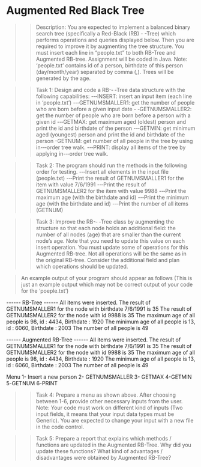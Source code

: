 # Augmented Red Black Tree

>>Description: You are expected to implement a balanced binary search tree (specifically a Red-Black (RB) - -Tree)
which performs operations and queries displayed below. Then you are required to improve it by augmenting
the tree structure. You must insert each line in “people.txt” to both RB-Tree and Augmented RB-tree.
Assignment will be coded in Java.
Note: ‘people.txt’ contains id of a person, birthdate of this person (day/month/year) separated by comma (,).
Trees will be generated by the age.

>>Task 1: Design and code a RB-­‐ ‐Tree data structure with the following capabilities:
-­‐‐INSERT: insert an input item (each line in ‘people.txt’)
-­‐‐GETNUMSMALLER1: get the number of people who are born before a given input date
-­ ‐GETNUMSMALLER2: get the number of people who are born before a person with a given id
-­‐‐GETMAX: get maximum aged (oldest) person and print the id and birthdate of the person
-­‐‐GETMIN: get minimum aged (youngest) person and print the id and birthdate of the person
-GETNUM: get number of all people in the tree by using in-­‐‐order tree walk.
-­‐‐PRINT: display all items of the tree by applying in-­‐‐order tree walk.

>>Task 2: The program should run the methods in the following order for testing.
-­‐‐Insert all elements in the input file (people.txt)
-­‐‐Print the result of GETNUMSMALLER1 for the item with value 7/6/1991
-­‐‐Print the result of GETNUMSMALLER2 for the item with value 9988
-­‐‐Print the maximum age (with the birthdate and id)
-­‐‐Print the minimum age (with the birthdate and id)
-­‐‐Print the number of all items (GETNUM)

>>Task 3: Improve the RB-­‐ ‐Tree class by augmenting the structure so that each node holds an additional field:
the number of all nodes (age) that are smaller than the current node’s age. Note that you need to update
this value on each insert operation. You must update some of operations for this Augmented RB-tree. Not all
operations will be the same as in the original RB-tree. Consider the additional field and plan which operations
should be updated.

>An example output of your program should appear as follows (This is just an example output which may not
be correct output of your code for the ‘poeple.txt’)

------ RB-Tree ------
All items were inserted.
The result of GETNUMSMALLER1 for the node with birthdate 7/6/1991 is 35
The result of GETNUMSMALLER2 for the node with id 9988 is 35
The maximum age of all people is 98, id : 4434, Birthdate : 1920
The minimum age of all people is 13, id : 6060, Birthdate : 2003
The number of all people is 49

------ Augmented RB-Tree ------
All items were inserted.
The result of GETNUMSMALLER1 for the node with birthdate 7/6/1991 is 35
The result of GETNUMSMALLER2 for the node with id 9988 is 35
The maximum age of all people is 98, id : 4434, Birthdate : 1920
The minimum age of all people is 13, id : 6060, Birthdate : 2003
The number of all people is 49

Menu
1- Insert a new person
2- GETNUMSMALLER
3- GETMAX
4-GETMIN
5-GETNUM
6-PRINT

>>Task 4: Prepare a menu as shown above. After choosing between 1-6, provide other necessary inputs from the user.
Note: Your code must work on different kind of inputs (Two input fields, it means that your input data types must
be Generic). You are expected to change your input with a new file in the code control.

>>Task 5: Prepare a report that explains which methods / functions are updated in the Augmented RB-Tree.
Why did you update these functions? What kind of advantages / disadvantages were obtained by Augmented
RB-Tree?
